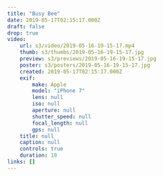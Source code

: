 ```yaml
---
title: "Busy Bee"
date: 2019-05-17T02:15:17.000Z
draft: false
drop: true
video:
    url: s3/video/2019-05-16-19-15-17.mp4
    thumb: s3/thumbs/2019-05-16-19-15-17.jpg
    preview: s3/previews/2019-05-16-19-15-17.jpg
    poster: s3/posters/2019-05-16-19-15-17.jpg
    created: 2019-05-17T02:15:17.000Z
    exif:
        make: Apple
        model: "iPhone 7"
        lens: null
        iso: null
        aperture: null
        shutter_speed: null
        focal_length: null
        gps: null
    title: null
    caption: null
    controls: true
    duration: 10
links: []
---
```

